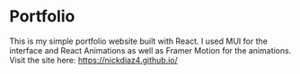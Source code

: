 # Portfolio
This is my simple portfolio website built with React. I used MUI for the interface and React Animations as well as Framer Motion for the animations.
Visit the site here: https://nickdiaz4.github.io/
